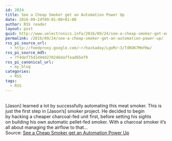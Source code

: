 ```yaml
---
id: 2024
title: See a Cheap Smoker get an Automation Power Up
date: 2016-09-24T09:01:00+01:00
author: RSS reader
layout: post
guid: http://www.uelectronics.info/2016/09/24/see-a-cheap-smoker-get-an-automation-power-up/
permalink: /2016/09/24/see-a-cheap-smoker-get-an-automation-power-up/
rss_pi_source_url:
  - http://feedproxy.google.com/~r/hackaday/LgoM/~3/TdROK7MmfHw/
rss_pi_source_md5:
  - 7f4def75d1494d270246daffead65ef9
rss_pi_canonical_url:
  - my_blog
categories:
  - RSS
tags:
  - RSS
---
```

&#013;  
[Jason] learned a lot by successfully automating this meat smoker. This is just the first step in [Jason’s] smoker project. He decided to begin by hacking a cheaper charcoal-fed unit first, before setting his sights on building his own automatic pellet-fed smoker. With a charcoal smoker it’s all about managing the airflow to that…&#013;  
Source: <a href="http://feedproxy.google.com/~r/hackaday/LgoM/~3/TdROK7MmfHw/" target="_blank">See a Cheap Smoker get an Automation Power Up</a>